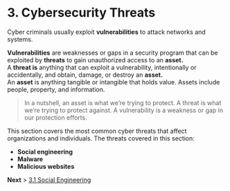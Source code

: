 # 3. Cybersecurity Threats
Cyber criminals usually exploit __vulnerabilities__ to attack networks and systems. 

__Vulnerabilities__ are weaknesses or gaps in a security program that can be exploited by __threats__ to gain unauthorized access to an __asset.__ <br/> 
A __threat is__ anything that can exploit a vulnerability, intentionally or accidentally, and obtain, damage, or destroy an __asset.__<br/>
An __asset__ is anything tangible or intangible that holds value. Assets include people, property, and information.<br/> 


> In a nutshell, an asset is what we’re trying to protect. 
A threat is what we’re trying to protect against.
A vulnerability is a weakness or gap in our protection efforts.

This section covers the most common cyber threats that affect organizations and individuals. The threats covered in this section:
* __Social engineering__
* __Malware__
* __Malicious websites__

__Next__ > [3.1 Social Engineering](https://the-mind.github.io/OnlineSecurity/training/socialengineering)

